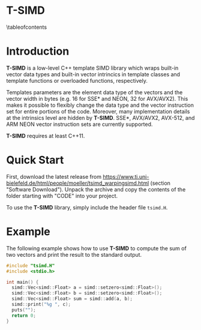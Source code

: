# T-SIMD


\tableofcontents

# Introduction

**T-SIMD** is a low-level C++ template SIMD library which wraps built-in vector data types and built-in vector intrincics in template classes and template functions or overloaded functions, respectively.

Templates parameters are the element data type of the vectors and the vector width in bytes (e.g. 16 for SSE* and NEON, 32 for AVX/AVX2). This makes it possible to flexibly change the data type and the vector instruction set for entire portions of the code. Moreover, many implementation details at the intrinsics level are hidden by **T-SIMD**. SSE*, AVX/AVX2, AVX-512, and ARM NEON vector instruction sets are currently supported.

**T-SIMD** requires at least C++11.

# Quick Start

First, download the latest release from  <https://www.ti.uni-bielefeld.de/html/people/moeller/tsimd_warpingsimd.html> (section "Software Download"). Unpack the archive and copy the contents of the folder starting with "CODE" into your project.

To use the **T-SIMD** library, simply include the header file `tsimd.H`.

# Example

The following example shows how to use **T-SIMD** to compute the sum of two vectors
and print the result to the standard output.

```cpp
#include "tsimd.H"
#include <stdio.h>

int main() {
  simd::Vec<simd::Float> a = simd::setzero<simd::Float>();
  simd::Vec<simd::Float> b = simd::setzero<simd::Float>();
  simd::Vec<simd::Float> sum = simd::add(a, b);
  simd::print("%g ", c);
  puts("");
  return 0;
}
```
